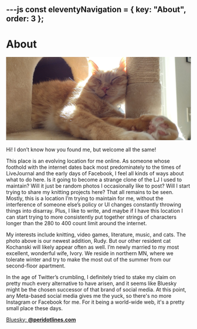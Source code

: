 ---js
const eleventyNavigation = {
	key: "About",
	order: 3
};
---
# About

![An orange tabby cat spills out of a cat tower alcove, squishing part of his face against a scratching post and showing his toe beans to the camera.](about/images/IMG_20220928_150143936-scaled.jpg)

Hi! I don’t know how you found me, but welcome all the same!

This place is an evolving location for me online. As someone whose foothold with the internet dates back most predominately to the times of LiveJournal and the early days of Facebook, I feel all kinds of ways about what to do here. Is it going to become a strange clone of the LJ I used to maintain? Will it just be random photos I occasionally like to post? Will I start trying to share my knitting projects here? That all remains to be seen. Mostly, this is a location I’m trying to maintain for me, without the interference of someone else’s policy or UI changes constantly throwing things into disarray. Plus, I like to write, and maybe if I have this location I can start trying to more consistently put together strings of characters longer than the 280 to 400 count limit around the internet.

My interests include knitting, video games, literature, music, and cats. The photo above is our newest addition, Rudy. But our other resident cat Kochanski will likely appear often as well. I’m newly married to my most excellent, wonderful wife, Ivory. We reside in northern MN, where we tolerate winter and try to make the most out of the summer from our second-floor apartment.

In the age of Twitter’s crumbling, I definitely tried to stake my claim on pretty much every alternative to have arisen, and it seems like Bluesky might be the chosen successor of that brand of social media. At this point, any Meta-based social media gives me the yuck, so there's no more Instagram or Facebook for me. For it being a world-wide web, it's a pretty small place these days.

[Bluesky: **@peridotlines.com**](https://bsky.app/profile/peridotlines.com)

